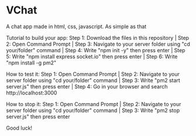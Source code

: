 # VChat
A chat app made in html, css, javascript.  As simple as that

Tutorial to build your app:
Step 1: Download the files in this repository |
Step 2: Open Command Prompt |
Step 3: Navigate to your server folder using "cd your/folder" command |
Step 4: Write "npm init -y" then press enter |
Step 5: Write "npm install express socket.io" then press enter |
Step 6: Write "npm install -g pm2"

How to test it:
Step 1: Open Command Prompt |
Step 2: Navigate to your server folder using "cd your/folder" command |
Step 3: Write "pm2 start server.js" then press enter |
Step 4: Go in your browser and search http://localhost:3000

How to stop it:
Step 1: Open Command Prompt |
Step 2: Navigate to your server folder using "cd your/folder" command |
Step 3: Write "pm2 stop server.js" then press enter

Good luck!

